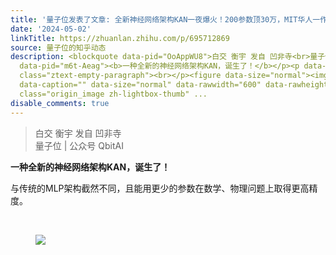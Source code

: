 ```yaml
---
title: '量子位发表了文章: 全新神经网络架构KAN一夜爆火！200参数顶30万，MIT华人一作，轻松复现Nature封面AI数学研究'
date: '2024-05-02'
linkTitle: https://zhuanlan.zhihu.com/p/695712869
source: 量子位的知乎动态
description: <blockquote data-pid="OoAppWU8">白交 衡宇 发自 凹非寺<br>量子位 | 公众号 QbitAI</blockquote><p
  data-pid="m6t-Aeag"><b>一种全新的神经网络架构KAN，诞生了！</b></p><p data-pid="nIFQr8Jv">与传统的MLP架构截然不同，且能用更少的参数在数学、物理问题上取得更高精度。</p><p
  class="ztext-empty-paragraph"><br></p><figure data-size="normal"><img src="https://pic3.zhimg.com/v2-ffd690f3646b006156dc21559a5a0c86_1440w.jpg"
  data-caption="" data-size="normal" data-rawwidth="600" data-rawheight="802" data-thumbnail="https://pic3.zhimg.com/v2-ffd690f3646b006156dc21559a5a0c86_b.jpg"
  class="origin_image zh-lightbox-thumb" ...
disable_comments: true
---
```

<blockquote data-pid="OoAppWU8">白交 衡宇 发自 凹非寺<br>量子位 | 公众号 QbitAI</blockquote><p data-pid="m6t-Aeag"><b>一种全新的神经网络架构KAN，诞生了！</b></p><p data-pid="nIFQr8Jv">与传统的MLP架构截然不同，且能用更少的参数在数学、物理问题上取得更高精度。</p><p class="ztext-empty-paragraph"><br></p><figure data-size="normal"><img src="https://pic3.zhimg.com/v2-ffd690f3646b006156dc21559a5a0c86_1440w.jpg" data-caption="" data-size="normal" data-rawwidth="600" data-rawheight="802" data-thumbnail="https://pic3.zhimg.com/v2-ffd690f3646b006156dc21559a5a0c86_b.jpg" class="origin_image zh-lightbox-thumb" ...